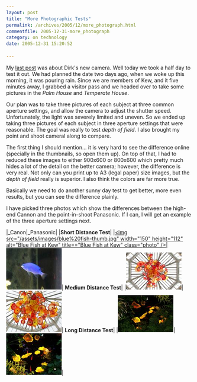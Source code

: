 ```yaml
---
layout: post
title: "More Photographic Tests"
permalink: /archives/2005/12/more_photograph.html
commentfile: 2005-12-31-more_photograph
category: on technology
date: 2005-12-31 15:20:52

---
```


My [last post](/archives/2005/12/8_megapixels_of.html) was about Dirk's new camera. Well today we took a half day to test it out. We had planned the date two days ago, when we woke up this morning, it was pouring rain. Since we are members of Kew, and it five minutes away, I grabbed a visitor pass and we headed over to take some pictures in the *Palm House* and *Temperate House*.

Our plan was to take three pictures of each subject at three common aperture settings, and allow the camera to adjust the shutter speed. Unfortunately, the light was severely limited and uneven. So we ended up taking three pictures of each subject in three aperture settings that were reasonable. The goal was really to test *depth of field*. I also brought my point and shoot cameral along to compare.

The first thing I should mention... it is very hard to see the difference online (specially in the thumbnails, so open them up). On top of that, I had to reduced these images to either 900x600 or 800x600 which pretty much hides a lot of the detail on the better camera; however, the difference is very real. Not only can you print up to A3 (legal paper) size images, but the *depth of field* really is superior. I also think the colors are far more true.

Basically we need to do another sunny day test to get better, more even results, but you can see the difference plainly.

I have picked three photos which show the differences between the high-end Cannon and the point-in-shoot Panasonic. If I can, I will get an example of the three aperture settings next.

|\_Canon|\_Panasonic|
|**Short Distance Test**|
|<a href="/assets/images/blue%20fish.jpg"><img src="/assets/images/blue%20fish-thumb.jpg" width="150" height="112" alt="Blue Fish at Kew" title=="Blue Fish at Kew" class="photo" /></a>|<a href="/assets/images/blue-fish_peters.jpg"><img src="/assets/images/blue-fish_peters-thumb.jpg" width="150" height="112" alt="Blue Fish Panasonic" title="Blue Fish Panasonic" class="photo" /></a>|
**Medium Distance Test**|
|<a href="/assets/images/redChihuli12x8.jpg"><img src="/assets/images/redChihuli12x8-thumb.jpg" width="150" height="100" alt="Chihuli Chandilier at Kew" title="Chihuli Chandilier at Kew" class="photo" /></a>|<a href="/assets/images/redChihuliPeter.jpg"><img src="/assets/images/redChihuliPeter-thumb.jpg" width="150" height="112" alt="Blue Fish from Panasonic" title="Blue Fish from Panasonic" class="photo" /></a>|
**Long Distance Test**|
|<a href="/assets/images/lilyChihuli12x8.jpg"><img src="/assets/images/lilyChihuli12x8-thumb.jpg" width="150" height="100" alt="Lily Pads by Chihuli at Kew" title="Lily Pads by Chihuli at Kew" class="photo" /></a>|<a href="/assets/images/lilyChihulipeter.jpg"><img src="/assets/images/lilyChihulipeter-thumb.jpg" width="150" height="112" title="Lily Pads Panasonic" alt="Lily Pads Panasonic" class="photo" /></a>|
